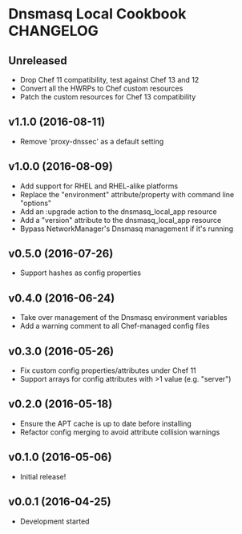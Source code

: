 Dnsmasq Local Cookbook CHANGELOG
================================

Unreleased
----------
- Drop Chef 11 compatibility, test against Chef 13 and 12
- Convert all the HWRPs to Chef custom resources
- Patch the custom resources for Chef 13 compatibility

v1.1.0 (2016-08-11)
-------------------
- Remove 'proxy-dnssec' as a default setting

v1.0.0 (2016-08-09)
-------------------
- Add support for RHEL and RHEL-alike platforms
- Replace the "environment" attribute/property with command line "options"
- Add an :upgrade action to the dnsmasq_local_app resource
- Add a "version" attribute to the dnsmasq_local_app resource
- Bypass NetworkManager's Dnsmasq management if it's running

v0.5.0 (2016-07-26)
-------------------
- Support hashes as config properties

v0.4.0 (2016-06-24)
-------------------
- Take over management of the Dnsmasq environment variables
- Add a warning comment to all Chef-managed config files

v0.3.0 (2016-05-26)
-------------------
- Fix custom config properties/attributes under Chef 11
- Support arrays for config attributes with >1 value (e.g. "server")

v0.2.0 (2016-05-18)
-------------------
- Ensure the APT cache is up to date before installing
- Refactor config merging to avoid attribute collision warnings

v0.1.0 (2016-05-06)
-------------------
- Initial release!

v0.0.1 (2016-04-25)
-------------------
- Development started
